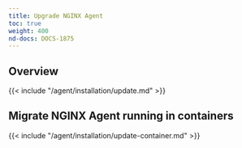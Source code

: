 ```yaml
---
title: Upgrade NGINX Agent
toc: true
weight: 400
nd-docs: DOCS-1875
---
```


## Overview

{{< include "/agent/installation/update.md" >}}

## Migrate NGINX Agent running in containers

{{< include "/agent/installation/update-container.md" >}}
